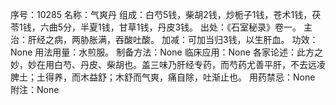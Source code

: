 序号：10285
名称：气爽丹
组成：白芍5钱，柴胡2钱，炒栀子1钱，苍术1钱，茯苓1钱，六曲5分，半夏1钱，甘草1钱，丹皮3钱。
出处：《石室秘录》卷一。
主治：肝经之病，两胁胀满，吞酸吐酸。
加减：可加当归3钱，以生肝血。
功效：None
用法用量：水煎服。
制备方法：None
临床应用：None
各家论述：此方之妙，妙在用白芍、丹皮、柴胡也。盖三味乃肝经专药，而芍药尤善平肝，不去远凌脾土；土得养，而木益舒；木舒而气爽，痛自除，吐渐止也。
用药禁忌：None
附注：None
